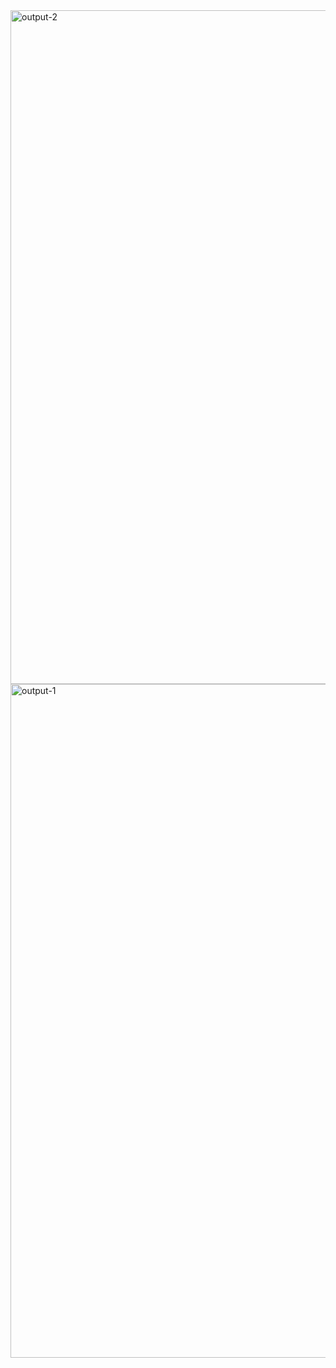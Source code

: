 <img width="1918" height="1078" alt="output-2" src="https://github.com/user-attachments/assets/8e787e16-733e-4213-b628-f4f2be0cfcf1" />
<img width="1918" height="1078" alt="output-1" src="https://github.com/user-attachments/assets/15bd1c74-9dfa-4862-98f1-5e5479e4d940" />
